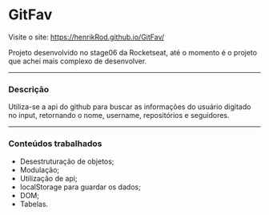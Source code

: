 # GitFav

Visite o site: https://henrikRod.github.io/GitFav/

Projeto desenvolvido no stage06 da Rocketseat, até o momento é o projeto que achei mais complexo de desenvolver.

---

### Descrição 

Utiliza-se a api do github para buscar as informações do usuário digitado no input, retornando o nome, username, repositórios e seguidores.

---

### Conteúdos trabalhados 

+ Desestruturação de objetos;
+ Modulação;
+ Utilização de api;
+ localStorage para guardar os dados;
+ DOM;
+ Tabelas.
